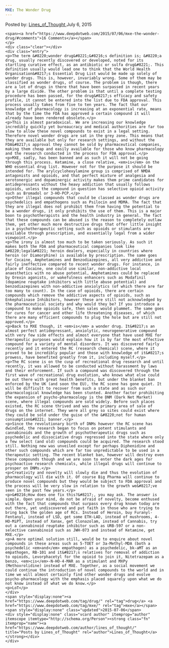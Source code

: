 ```yaml
---
MXE: The Wonder Drug
---
```

<article class="post-listing post-10958 post type-post status-publish format-standard has-post-thumbnail hentry category-deepdot-news tag-drug tag-mxe">
    <div class="post-inner">
        <span>Posted by: <a href="https://www.deepdotweb.com/author/lines_of_thought/" title="">Lines_of_Thought </a></span>
    <span>July 6, 2015</span>
    
    <span><a href="https://www.deepdotweb.com/2015/07/06/mxe-the-wonder-drug/#comments">16 Comments</a></span>
    </p>
    <div class="clear"></div>
    <div class="entry">
    <p>The term &#8220;wonder drug&#8221;&#8216;s definition is; &#8220;a drug, usually recently discovered or developed, noted for its startling curative effect, as an antibiotic or sulfa drug&#8221;. This definition usually would lead one to think that the World Health Organisation&#8217;s Essential Drug List would be made up solely of wonder drugs. This is, however, invariably wrong. Some of them may be classified as wonder drugs, of course. The problem is though, there are a lot of drugs in there that have been surpassed in recent years by a large divide. The other problem is that until a complete testing procedure has been passed, for the drug&#8217;s efficacy and safety profile, it cannot be entered into the list due to FDA approval. This process usually takes from five to ten years. The fact that our knowledge of pharmacology is increasing at an exponential rate, means that by the time the FDA has approved a certain compound it will already have been rendered obsolete.</p>
    <p>This is almost paradoxical. We are increasing our knowledge incredibly quickly yet bureaucracy and medical authorities are far too slow to allow these novel compounds to exist in a legal setting. Therefore novel wonder drugs are sat in the grey zone. This means that they are available but only for research settings, and without the FDA&#8217;s approval they cannot be sold by pharmaceutical companies, making them cheap and easily available for those who know pharmacology and the research conducted in the process for FDA approval.</p>
    <p>MXE, sadly, has been banned and as such it will not be going through this process. Ketamine, a close relative, <em>is</em> on the WHO essential drug list. However not for the purpose it should be intended for. The arylcyclohexylamine group is comprised of NMDA antagonists and opioids, and that perfect mixture of analgesia and serotonergic and dopaminergic activity makes them prime candidates for antidepressants without the heavy addiction that usually follows opioids, unless the compound in question has selective opioid activity such as Bromadol or 3-HO-PCP.</p>
    <p>Other illegal compounds that could be classed as wonder drugs are psychedelics and empathogens such as Psilocin and MDMA. The fact that they are illegal does not prohibit them from having the potential to be a wonder drugs, it only prohibits the use of them. This is a major boon to psychotherapists and the health industry in general. The fact that these compounds can be abused is the reason to completely outlaw them, yet other much more destructive drugs that offer little insight in a psychotherapeutic setting such as opioids or stimulants are available through prescription, and essentially legal from a wider viewpoint.</p>
    <p>The irony is almost too much to be taken seriously. As such it makes both the FDA and pharmaceutical companies look like &#8220;legal&#8221; heroin dealers, especially in countries where heroin (or Diamorphine) is available by prescription. The same goes for Cocaine, Amphetamines and Benzodiazepines, all very addictive and fairly ineffective compared to recent wonder drugs. For instance, in place of Cocaine, one could use similar, non-addictive local anaesthetics with no abuse potential, Amphetamines could be replaced by Orexin agonists, or wakefulness enhancers such as Modafinil (dopamine reuptake inhibitors with little abuse potential) and benzodiazepines with non-addictive anxiolytics (of which there are far too many to count). In the case of opioids, there are certain compounds which remove the addictive aspects of opioids, such as Enkephalinase Inhibitors, however these are still not acknowledged by the pharmaceutical society and why would they be? If you introduce a compound to make opioids safe, then sales would plummet. The same goes for cures for cancer and other life threatening diseases, of which there are many efficient compounds to plug the hole but are still not approved.</p>
    <p>Back to MXE though, it <em>is</em> a wonder drug. It&#8217;s an almost perfect antidepressant, anxiolytic, neurogenerative compound with very few side effects and almost everyone that have used MXE for therapeutic purposes would explain how it is by far the most effective compound for a variety of mental disorders. It was discovered fairly recently and it entered the RC (research chemical) scene, where it proved to be incredibly popular and those with knowledge of it&#8217;s prowess, have benefited greatly from it, including myself.</p>
    <p>The RC scene is on the cusp of recreational drug research and until recently, it was allowed to be conducted without harassment by laws and their enforcement. If such a compound was discovered through the first wave of recreational drug evolution, who knows what else could be out there with great health benefits, but under the blanket ban enforced by the UK (and soon the EU), the RC scene has gone quiet. It will be difficult to recover from such a state and as such our pharmacological knowledge has been stunted. Another factor prohibiting the expansion of psycho-pharmacology is the DNM (Dark Net Market) scene, where illegal compounds are sold widely. Before such places existed, the RC scene thrived and was the primary area of sale of drugs on the internet. They were all grey so sites could exist where they could be sold under the guise of the &#8220;not for human consumption&#8221; banner.</p>
    <p>Since the revolutionary birth of DNMs however the RC scene has dwindled, the research began to focus on potent stimulants and cannabinoids and the growth of psychotherapeutic drugs such as psychedelic and dissociative drugs regressed into the state where only a few select (and old) compounds could be acquired. The research stood still. Nothing new was unveiled except for perhaps Diphenidine and other such compounds which are far too unpredictable to be used in a therapeutic setting. The recent blanket ban, however will destroy even these compounds though and we are soon to enter the dark ages for psychoactive research chemicals, while illegal drugs will continue to prosper on DNMs.</p>
    <p>Creativity and novelty will slowly die and thus the evolution of pharmacology will die with it. Of course Big Pharma will continue to produce novel compounds but they would be subject to FDA approval and the process will be very slow in relation to the growth we&#8217;ve seen in the past few years.</p>
    <p>&#8216;How does one fix this?&#8217;, you may ask. The answer is simple. Open your mind, do not be afraid of novelty, become enthused with the fact that compounds that surpass every drug known today are out there, yet undiscovered and put faith in those who are trying to bring back the golden age of RCs. Instead of Heroin, buy Furanyl-Fentanyl, instead of LSD, get some ETH-LAD, instead of mushrooms, 4-HO-MiPT, instead of Xanax, get Clonazolam, instead of Cannabis, try out a cannabinoid reuptake inhibitor such as URB-597 or a non-selective cannabinoid such as JWH-073 and instead of Ketamine, get MXE.</p>
    <p>A more optimal solution still, would be to enquire about novel compounds in these areas such as 5-TOET or 3a-Methyl-MDA (both a psychedelic <em>and</em> empathogen) as a psychedelic, bk-aMT as an empathogen, RB-101 and it&#8217;s relatives for removal of addiction to opioids, Levorphacetyl for the opioid to join it, Nitetrazepam as a benzo, <em>cis</em>-N-HO-4-MAR as a stimulant and MXPy (Methoxrolidine) instead of MXE. Together, as a social movement we could continue the introduction of novel compounds to the world and in time we will almost certainly find other wonder drugs and evolve psycho-pharmacology with the emphasis placed squarely upon what we do not know instead of what we do know.</p>
    <p>LoT</p>
    </div>
    <span style="display:none"><a href="https://www.deepdotweb.com/tag/drug/" rel="tag">drug</a> <a href="https://www.deepdotweb.com/tag/mxe/" rel="tag">mxe</a></span> <span style="display:none" class="updated">2015-07-06</span>
    <div style="display:none" class="vcard author" itemprop="author" itemscope itemtype="http://schema.org/Person"><strong class="fn" itemprop="name"><a href="https://www.deepdotweb.com/author/lines_of_thought/" title="Posts by Lines_of_Thought" rel="author">Lines_of_Thought</a></strong></div>
    </div>
</article>

